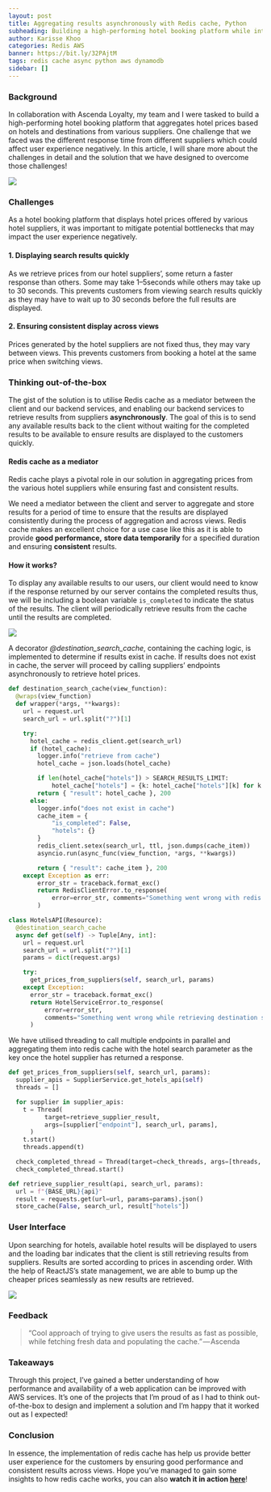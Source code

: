 ```yaml
---
layout: post
title: Aggregating results asynchronously with Redis cache, Python
subheading: Building a high-performing hotel booking platform while integrating with multiple suppliers.
author: Karisse Khoo
categories: Redis AWS 
banner: https://bit.ly/32PAjtM
tags: redis cache async python aws dynamodb
sidebar: []
---
```


### Background

In collaboration with Ascenda Loyalty, my team and I were tasked to build a high-performing hotel booking platform that aggregates hotel prices based on hotels and destinations from various suppliers. One challenge that we faced was the different response time from different suppliers which could affect user experience negatively. In this article, I will share more about the challenges in detail and the solution that we have designed to overcome those challenges!

![](https://cdn-images-1.medium.com/max/1600/1*sbqywW9je4jBWUZ0MhJLGg.png)


### Challenges

As a hotel booking platform that displays hotel prices offered by various hotel suppliers, it was important to mitigate potential bottlenecks that may impact the user experience negatively.

#### 1. Displaying search results quickly

As we retrieve prices from our hotel suppliers’, some return a faster response than others. Some may take 1–5seconds while others may take up to 30 seconds. This prevents customers from viewing search results quickly as they may have to wait up to 30 seconds before the full results are displayed.

#### 2. Ensuring consistent display across views

Prices generated by the hotel suppliers are not fixed thus, they may vary between views. This prevents customers from booking a hotel at the same price when switching views.

### Thinking out-of-the-box

The gist of the solution is to utilise Redis cache as a mediator between the client and our backend services, and enabling our backend services to retrieve results from suppliers **asynchronously**. The goal of this is to send any available results back to the client without waiting for the completed results to be available to ensure results are displayed to the customers quickly.

#### Redis cache as a mediator

Redis cache plays a pivotal role in our solution in aggregating prices from the various hotel suppliers while ensuring fast and consistent results.

We need a mediator between the client and server to aggregate and store results for a period of time to ensure that the results are displayed consistently during the process of aggregation and across views. Redis cache makes an excellent choice for a use case like this as it is able to provide **good performance,** **store data temporarily** for a specified duration and ensuring **consistent** results.

#### How it works?

To display any available results to our users, our client would need to know if the response returned by our server contains the completed results thus, we will be including a boolean variable `is_completed` to indicate the status of the results. The client will periodically retrieve results from the cache until the results are completed.

![](https://cdn-images-1.medium.com/max/1600/1*48hDoUSd2cT8mFi77GBIJg.png)

A decorator *@destination_search_cache*, containing the caching logic, is implemented to determine if results exist in cache. If results does not exist in cache, the server will proceed by calling suppliers’ endpoints asynchronously to retrieve hotel prices.

```python
def destination_search_cache(view_function):
  @wraps(view_function)
  def wrapper(*args, **kwargs):
    url = request.url
    search_url = url.split("?")[1]

    try:
      hotel_cache = redis_client.get(search_url)
      if (hotel_cache):
        logger.info("retrieve from cache")
        hotel_cache = json.loads(hotel_cache)

        if len(hotel_cache["hotels"]) > SEARCH_RESULTS_LIMIT:
            hotel_cache["hotels"] = {k: hotel_cache["hotels"][k] for k in list(hotel_cache["hotels"])[:SEARCH_RESULTS_LIMIT]}
        return { "result": hotel_cache }, 200
      else:
        logger.info("does not exist in cache")
        cache_item = {
            "is_completed": False,
            "hotels": {}
        }
        redis_client.setex(search_url, ttl, json.dumps(cache_item))
        asyncio.run(async_func(view_function, *args, **kwargs))

        return { "result": cache_item }, 200
    except Exception as err:
        error_str = traceback.format_exc()
        return RedisClientError.to_response(
            error=error_str, comments="Something went wrong with redis cache"
        )
```

```python
class HotelsAPI(Resource):
  @destination_search_cache
  async def get(self) -> Tuple[Any, int]:
    url = request.url
    search_url = url.split("?")[1]
    params = dict(request.args)

    try:
      get_prices_from_suppliers(self, search_url, params)
    except Exception:
      error_str = traceback.format_exc()
      return HotelServiceError.to_response(
          error=error_str,
          comments="Something went wrong while retrieving destination search",
      )
```

We have utilised threading to call multiple endpoints in parallel and aggregating them into redis cache with the hotel search parameter as the key once the hotel supplier has returned a response.

```python
def get_prices_from_suppliers(self, search_url, params):
  supplier_apis = SupplierService.get_hotels_api(self)
  threads = []

  for supplier in supplier_apis:
    t = Thread(
          target=retrieve_supplier_result,
          args=[supplier["endpoint"], search_url, params],
      )  
    t.start()
    threads.append(t)

  check_completed_thread = Thread(target=check_threads, args=[threads, search_url])
  check_completed_thread.start()

def retrieve_supplier_result(api, search_url, params):
  url = f"{BASE_URL}{api}"
  result = requests.get(url=url, params=params).json()
  store_cache(False, search_url, result["hotels"])
```

### User Interface

Upon searching for hotels, available hotel results will be displayed to users and the loading bar indicates that the client is still retrieving results from suppliers. Results are sorted according to prices in ascending order. With the help of ReactJS’s state management, we are able to bump up the cheaper prices seamlessly as new results are retrieved.

![](https://cdn-images-1.medium.com/max/1600/1*ABVcKBdk9d-tBCK9Gk0wbA.jpeg)


### Feedback

> “Cool approach of trying to give users the results as fast as possible, while fetching fresh data and populating the cache.” — Ascenda

### Takeaways

Through this project, I’ve gained a better understanding of how performance and availability of a web application can be improved with AWS services. It’s one of the projects that I’m proud of as I had to think out-of-the-box to design and implement a solution and I’m happy that it worked out as I expected!

### Conclusion

In essence, the implementation of redis cache has help us provide better user experience for the customers by ensuring good performance and consistent results across views. Hope you’ve managed to gain some insights to how redis cache works, you can also **watch it in action [here](https://www.youtube.com/watch?v=qjoon77fEC8)**!